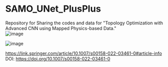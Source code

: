 # SAMO_UNet_PlusPlus
Repository for Sharing the codes and data for "Topology Optimization with Advanced CNN using Mapped Physics-based Data." <br />
![image](https://user-images.githubusercontent.com/48101303/211036179-3278fd04-86fb-44a5-803c-566ef0f39ff7.png)<br />

![image](https://user-images.githubusercontent.com/48101303/211036009-64cab939-92c0-4017-b5d8-e35b25ffcfa8.png) <br />

https://link.springer.com/article/10.1007/s00158-022-03461-0#article-info <br />
DOI: https://doi.org/10.1007/s00158-022-03461-0 <br />
